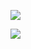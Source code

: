 <!--
**LLeiSong/LLeiSong** is a ✨ _special_ ✨ repository because its `README.md` (this file) appears on your GitHub profile.

Here are some ideas to get you started:

- 🔭 I’m currently working on ...
- 🌱 I’m currently learning ...
- 👯 I’m looking to collaborate on ...
- 🤔 I’m looking for help with ...
- 💬 Ask me about ...
- 📫 How to reach me: ...
- 😄 Pronouns: ...
- ⚡ Fun fact: ...
-->

<p align="left"> 
  <img src="https://github-readme-stats.vercel.app/api/top-langs/?username=LLeiSong&theme=radical&layout=compact&hide_title=true" />
</p>

<p align="left"> 
  <img src="https://github-readme-stats.vercel.app/api?username=LLeiSong&theme=radical&show_icons=true&hide_title=true&hide_border=true" />
</p>

